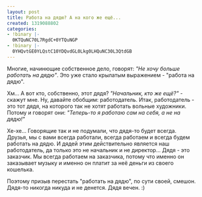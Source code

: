 ```yaml
---
layout: post
title: Работа на дядю? А на кого же ещё...
created: 1319088802
categories:
- !binary |-
  0KTQuNC70L7RgdC+0YTQuNGP
- !binary |-
  0YHQvtGE0YLQstC10YDQvdGL0Lkg0LHQuNC30L3QtdGB
---
```

<!--break-->
Многие, начинющие собственное дело, говорят: <em>"Не хочу больше работать на дядю"</em>. Это уже стало крылатым выражением - "работа на дядю".

Хм... А вот кто, собственно, этот дядя? <em>"Начальник, кто же ещё?"</em> - скажут мне. Ну, давайте обобщим: работодатель. Итак, работодатель - это тот дядя, на которого так не хотят работать вольные художники. Потому и говорят они: <em>"Теперь-то я работаю сам на себя, а не на дядю!"</em>

Хе-хе... Говорящие так и не подумали, что дядя-то будет всегда. Друзья, мы с вами всегда работали, всегда работаем и всегда будем работать на дядю. И дядей этим действительно является наш работодатель, да только это не начальник и не директор... Дядя - это заказчик. Мы всегда работаем на заказчика, потому что именно он заказывает музыку и именно он платит за неё деньги из своего кошелька.

Поэтому призыв перестать "работать на дядю", по сути своей, смешон. Дядя-то никогда никуда и не денется. Дядя вечен. :)
